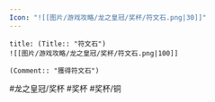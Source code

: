 ```yaml
---
Icon: "![[图片/游戏攻略/龙之皇冠/奖杯/符文石.png|30]]"
---
```

```ad-common-bronze-trophy
title: (Title:: "符文石")
![[图片/游戏攻略/龙之皇冠/奖杯/符文石.png|100]]

(Comment:: "獲得符文石")
```

#龙之皇冠/奖杯 #奖杯 #奖杯/铜
